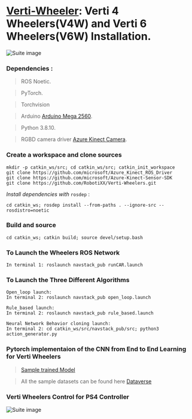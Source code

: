 # [Verti-Wheeler](https://cs.gmu.edu/~xiao/Research/Verti-Wheelers/): Verti 4 Wheelers(V4W) and Verti 6 Wheelers(V6W) Installation.

![Suite image](https://github.com/RobotiXX/Verti-Wheelers/blob/main/Verti%20Wheelers.jpg)

### Dependencies :

> ROS Noetic.

> PyTorch.

> Torchvision

> Arduino [Arduino Mega 2560](https://docs.arduino.cc/software/ide-v1/tutorials/Linux).

> Python 3.8.10.

> RGBD camera driver [Azure Kinect Camera](https://github.com/microsoft/Azure_Kinect_ROS_Driver).

### Create a workspace and clone sources

```
mkdir -p catkin_ws/src; cd catkin_ws/src; catkin_init_workspace
git clone https://github.com/microsoft/Azure_Kinect_ROS_Driver
git clone https://github.com/microsoft/Azure-Kinect-Sensor-SDK
git clone https://github.com/RobotiXX/Verti-Wheelers.git
```

*Install dependencies with* `rosdep` : 
```
cd catkin_ws; rosdep install --from-paths . --ignore-src --rosdistro=noetic
```

### Build and source

```
cd catkin_ws; catkin build; source devel/setup.bash
```
### To Launch the Wheelers ROS Network

```
In terminal 1: roslaunch navstack_pub runCAR.launch
```

### To Launch the Three Different Algorithms

```
Open_loop launch:
In terminal 2: roslaunch navstack_pub open_loop.launch

Rule_based launch:
In terminal 2: roslaunch navstack_pub rule_based.launch

Neural Network Behavior cloning launch:
In terminal 2: cd catkin_ws/src/navstack_pub/src; python3 action_generator.py
```
### Pytorch implementaion of the CNN from End to End Learning for Verti Wheelers


> [Sample trained Model](https://github.com/RobotiXX/Verti-Wheelers/blob/main/navstack_pub/src/model_big_good.pt)

> All the sample datasets can be found here [Dataverse](https://dataverse.orc.gmu.edu/dataset.xhtml?persistentId=doi:10.13021/orc2020/QSN50Q)


### Verti Wheelers Control for PS4 Controller
![Suite image](https://github.com/RobotiXX/Verti-Wheelers/blob/main/Joystick%20control.jpg)
